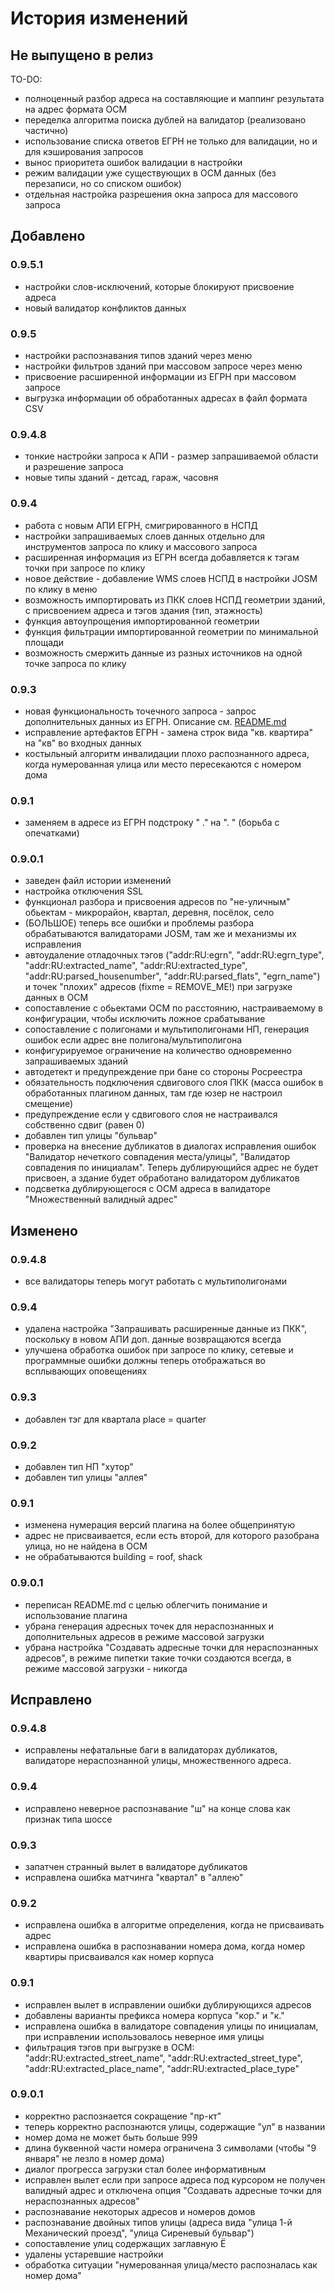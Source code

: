 # История изменений


## Не выпущено в релиз
TO-DO: 
- полноценный разбор адреса на составляющие и маппинг результата на адрес формата ОСМ
- переделка алгоритма поиска дублей на валидатор (реализовано частично)
- использование списка ответов ЕГРН не только для валидации, но и для кэширования запросов
- вынос приоритета ошибок валидации в настройки
- режим валидации уже существующих в ОСМ данных (без перезаписи, но со списком ошибок)
- отдельная настройка разрешения окна запроса для массового запроса

## Добавлено
### 0.9.5.1
- настройки слов-исключений, которые блокируют присвоение адреса
- новый валидатор конфликтов данных 
### 0.9.5
- настройки распознавания типов зданий через меню
- настройки фильтров зданий при массовом запросе через меню
- присвоение расширенной информации из ЕГРН при массовом запросе
- выгрузка информации об обработанных адресах в файл формата CSV 
### 0.9.4.8
- тонкие настройки запроса к АПИ - размер запрашиваемой области и разрешение запроса
- новые типы зданий - детсад, гараж, часовня
### 0.9.4
- работа с новым АПИ ЕГРН, смигрированного в НСПД
- настройки запрашиваемых слоев данных отдельно для инструментов запроса по клику и массового запроса
- расширенная информация из ЕГРН всегда добавляется к тэгам точки при запросе по клику
- новое действие - добавление WMS слоев НСПД в настройки JOSM по клику в меню
- возможность импортировать из ПКК слоев НСПД геометрии зданий, с присвоением адреса и тэгов здания (тип, этажность)
- функция автоупрощения импортированной геометрии
- функция фильтрации импортированной геометрии по минимальной площади
- возможность смержить данные из разных источников на одной точке запроса по клику
### 0.9.3
- новая функциональность точечного запроса - запрос дополнительных данных из ЕГРН. Описание см. [README.md](https://github.com/micronull/JOSM-Russia-address-helper-plugin/blob/master/README.md#запрос-дополнительных-данных)
- исправление артефактов ЕГРН - замена строк вида "кв. квартира" на "кв" во входных данных
- костыльный алгоритм инвалидации плохо распознанного адреса, когда нумерованная улица или место пересекаются с номером дома
### 0.9.1
- заменяем в адресе из ЕГРН подстроку " ." на ". " (борьба с опечатками)
### 0.9.0.1
- заведен файл истории изменений
- настройка отключения SSL
- функционал разбора и присвоения адресов по "не-уличным" обьектам - микрорайон, квартал, деревня, посёлок, село
- (БОЛЬШОЕ) теперь все ошибки и проблемы разбора обрабатываются валидаторами JOSM, там же и механизмы их исправления
- автоудаление отладочных тэгов ("addr:RU:egrn", "addr:RU:egrn_type", "addr:RU:extracted_name", "addr:RU:extracted_type", "addr:RU:parsed_housenumber",
  "addr:RU:parsed_flats", "egrn_name") и точек "плохих" адресов (fixme = REMOVE_ME!) при загрузке данных в ОСМ
- сопоставление с обьектами ОСМ по расстоянию, настраиваемому в конфигурации, чтобы исключить ложное срабатывание
- сопоставление с полигонами и мультиполигонами НП, генерация ошибок если адрес вне полигона/мультиполигона
- конфигурируемое ограничение на количество одновременно запрашиваемых зданий
- автодетект и предупреждение при бане со стороны Росреестра
- обязательность подключения сдвигового слоя ПКК (масса ошибок в обработанных плагином данных, там где юзер не настроил смещение)
- предупреждение если у сдвигового слоя не настраивался собственно сдвиг (равен 0)
- добавлен тип улицы "бульвар"
- проверка на внесение дубликатов в диалогах исправления ошибок "Валидатор нечеткого совпадения места/улицы", "Валидатор совпадения по инициалам". Теперь дублирующийся адрес не будет присвоен, а здание будет обработано валидатором дубликатов
- подсветка дублирующегося с ОСМ адреса в валидаторе "Множественный валидный адрес"
 
## Изменено
### 0.9.4.8
- все валидаторы теперь могут работать с мультиполигонами
### 0.9.4
- удалена настройка "Запрашивать расширенные данные из ПКК", поскольку в новом АПИ доп. данные возвращаются всегда
- улучшена обработка ошибок при запросе по клику, сетевые и программные ошибки должны теперь отображаться во всплывающих оповещениях
### 0.9.3
- добавлен тэг для квартала place = quarter
### 0.9.2
- добавлен тип НП "хутор"
- добавлен тип улицы "аллея"
### 0.9.1
- изменена нумерация версий плагина на более общепринятую
- адрес не присваивается, если есть второй, для которого разобрана улица, но не найдена в ОСМ
- не обрабатываются building = roof, shack
### 0.9.0.1
- переписан README.md с целью облегчить понимание и использование плагина
- убрана генерация адресных точек для нераспознанных и дополнительных адресов в режиме массовой загрузки
- убрана настройка "Создавать адресные точки для нераспознанных адресов", в режиме пипетки такие точки создаются всегда, в режиме массовой загрузки - никогда
 
## Исправлено
### 0.9.4.8
- исправлены нефатальные баги в валидаторах дубликатов, валидаторе нераспознанной улицы, множественного адреса. 
### 0.9.4
- исправлено неверное распознавание "ш" на конце слова как признак типа шоссе
### 0.9.3
- запатчен странный вылет в валидаторе дубликатов
- исправлена ошибка матчинга "квартал" в "аллею"
### 0.9.2
- исправлена ошибка в алгоритме определения, когда не присваивать адрес
- исправлена ошибка в распознавании номера дома, когда номер квартиры присваивался как номер корпуса
### 0.9.1
- исправлен вылет в исправлении ошибки дублирующихся адресов
- добавлены варианты префикса номера корпуса "кор." и "к."
- исправлена ошибка в валидаторе совпадения улицы по инициалам, при исправлении использовалось неверное имя улицы
- фильтрация тэгов при выгрузке в ОСМ: "addr:RU:extracted_street_name", "addr:RU:extracted_street_type", "addr:RU:extracted_place_name", "addr:RU:extracted_place_type"
### 0.9.0.1
- корректно распознается сокращение "пр-кт"
- теперь корректно распознаются улицы, содержащие "ул" в названии
- номер дома не может быть больше 999
- длина буквенной части номера ограничена 3 символами (чтобы "9 января" не лезло в номер дома)
- диалог прогресса загрузки стал более информативным
- исправлен вылет если при запросе адреса под курсором не получен валидный адрес и отключена опция "Создавать адресные точки для нераспознанных адресов"
- распознавание некоторых адресов и номеров домов
- распознавание двойных типов улицы (адреса вида "улица 1-й Механический проезд", "улица Сиреневый бульвар")
- сопоставление улиц содержащих заглавную Ё
- удалены устаревшие настройки
- обработка ситуации "нумерованная улица/место распозналась как номер дома"